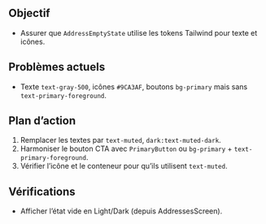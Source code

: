 ## Objectif
- Assurer que `AddressEmptyState` utilise les tokens Tailwind pour texte et icônes.

## Problèmes actuels
- Texte `text-gray-500`, icônes `#9CA3AF`, boutons `bg-primary` mais sans `text-primary-foreground`.

## Plan d’action
1. Remplacer les textes par `text-muted`, `dark:text-muted-dark`.
2. Harmoniser le bouton CTA avec `PrimaryButton` ou `bg-primary` + `text-primary-foreground`.
3. Vérifier l’icône et le conteneur pour qu’ils utilisent `text-muted`.

## Vérifications
- Afficher l’état vide en Light/Dark (depuis AddressesScreen).
